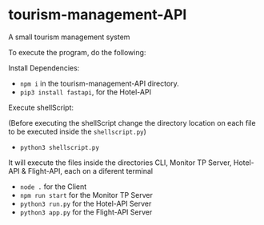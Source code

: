 # tourism-management-API
A small tourism management system

To execute the program, do the following:

Install Dependencies: 

* ```npm i``` in the tourism-management-API directory.
* ```pip3 install fastapi```, for the Hotel-API

Execute shellScript:

(Before executing the shellScript change the directory location on each file to be executed inside the ```shellscript.py```)

* ```python3 shellscript.py```

It will execute the files inside the directories CLI, Monitor TP Server, Hotel-API & Flight-API, each on a diferent terminal

  * ```node .``` for the Client
  * ```npm run start``` for the Monitor TP Server
  * ```python3 run.py``` for the Hotel-API Server
  * ```python3 app.py``` for the Flight-API Server
